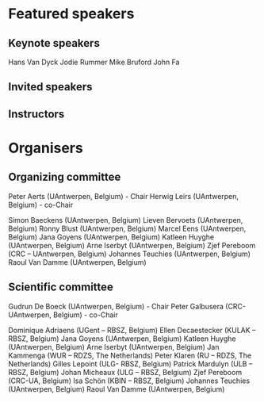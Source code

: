 # Featured speakers

## Keynote speakers

Hans Van Dyck 
Jodie Rummer
Mike Bruford
John Fa

## Invited speakers


## Instructors


# Organisers


## Organizing committee

Peter Aerts (UAntwerpen, Belgium) - Chair
Herwig Leirs (UAntwerpen, Belgium) - co-Chair

Simon Baeckens (UAntwerpen, Belgium)
Lieven Bervoets (UAntwerpen, Belgium)
Ronny Blust (UAntwerpen, Belgium)
Marcel Eens (UAntwerpen, Belgium) 
Jana Goyens (UAntwerpen, Belgium) 
Katleen Huyghe (UAntwerpen, Belgium)
Arne Iserbyt (UAntwerpen, Belgium) 
Zjef Pereboom (CRC – UAntwerpen, Belgium)
Johannes Teuchies (UAntwerpen, Belgium)
Raoul Van Damme (UAntwerpen, Belgium) 

## Scientific committee

Gudrun De Boeck (UAntwerpen, Belgium) - Chair
Peter Galbusera (CRC-UAntwerpen, Belgium) - co-Chair

Dominique Adriaens (UGent – RBSZ, Belgium) 
Ellen Decaestecker (KULAK – RBSZ, Belgium)
Jana Goyens (UAntwerpen, Belgium)
Katleen Huyghe (UAntwerpen, Belgium) 
Arne Iserbyt (UAntwerpen, Belgium) 
Jan Kammenga (WUR – RDZS, The Netherlands)
Peter Klaren (RU – RDZS, The Netherlands) 
Gilles Lepoint (ULG- RBSZ, Belgium)
Patrick Mardulyn (ULB – RBSZ, Belgium)
Johan Micheaux (ULG – RBSZ, Belgium)
Zjef Pereboom (CRC-UA, Belgium)
Isa Schön (KBIN – RBSZ, Belgium)
Johannes Teuchies (UAntwerpen, Belgium)
Raoul Van Damme (UAntwerpen, Belgium) 